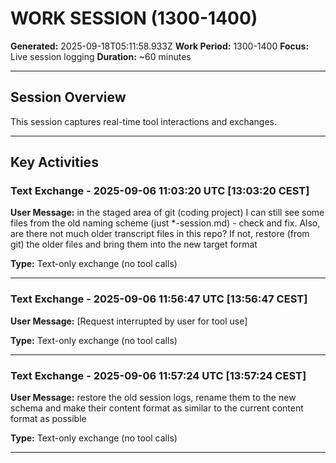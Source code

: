 # WORK SESSION (1300-1400)

**Generated:** 2025-09-18T05:11:58.933Z
**Work Period:** 1300-1400
**Focus:** Live session logging
**Duration:** ~60 minutes

---

## Session Overview

This session captures real-time tool interactions and exchanges.

---

## Key Activities

### Text Exchange - 2025-09-06 11:03:20 UTC [13:03:20 CEST]

**User Message:** in the staged area of git (coding project) I can still see some files from the old naming scheme (just *-session.md) - check and fix. Also, are there not much older transcript files in this repo? If not, restore (from git) the older files and bring them into the new target format

**Type:** Text-only exchange (no tool calls)

---

### Text Exchange - 2025-09-06 11:56:47 UTC [13:56:47 CEST]

**User Message:** [Request interrupted by user for tool use]

**Type:** Text-only exchange (no tool calls)

---

### Text Exchange - 2025-09-06 11:57:24 UTC [13:57:24 CEST]

**User Message:** restore the old session logs, rename them to the new schema and make their content format as similar to the current content format as possible

**Type:** Text-only exchange (no tool calls)

---


